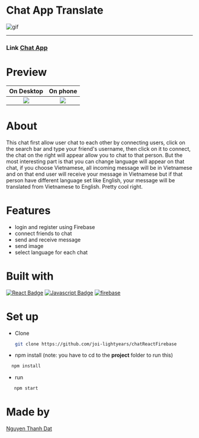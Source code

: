 # Chat App Translate
<img align="middle" alt="gif" src="https://media.giphy.com/media/4ow1spyyFeiZewFEQ1/giphy.gif"> 

---
### Link  [Chat App](https://pdbbchat.vercel.app/) 
# Preview
On Desktop             |  On phone
:-------------------------:|:-------------------------:
![](https://i.ibb.co/c3HJPDH/Screenshot-2023-04-15-152246.png)  |  ![](https://i.ibb.co/L6WSPLs/Screenshot-2023-04-15-145642.png)

# About
This chat first allow user chat to each other by connecting users, click on the search bar and type your friend's username, then click on it to connect, the chat on the right will appear allow you to chat to that person.
But the most interesting part is that you can change language will appear on that chat, if you choose Vietnamese, all incoming message will be in Vietnamese and on that end user will receive your message in Vietnamese but if that person have different language set like English, your message will be translated from Vietnamese to English. Pretty cool right.

# Features
- login and register using Firebase
- connect friends to chat
- send and receive message
- send image
- select language for each chat

# Built with
[![React Badge](https://img.shields.io/badge/-React-61DBFB?style=for-the-badge&labelColor=black&logo=react&logoColor=61DBFB)](#) [![Javascript Badge](https://img.shields.io/badge/-Javascript-F0DB4F?style=for-the-badge&labelColor=black&logo=javascript&logoColor=F0DB4F)](#) [![firebase](https://img.shields.io/badge/Firebase-039BE5?style=for-the-badge&logo=Firebase&logoColor=white)](#)

# Set up
- Clone
   ```sh
   git clone https://github.com/joi-lightyears/chatReactFirebase
   ```
- npm install (note: you have to cd to the **project** folder to run this)
 ```sh
   npm install
 ```
- run
```sh
   npm start
 ```

 # Made by
[Nguyen Thanh Dat](https://github.com/joi-lightyears)

